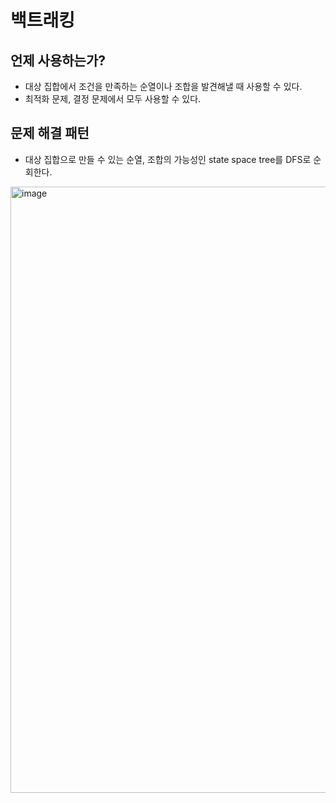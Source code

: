 # 백트래킹

## 언제 사용하는가?

- 대상 집합에서 조건을 만족하는 순열이나 조합을 발견해낼 때 사용할 수 있다.
- 최적화 문제, 결정 문제에서 모두 사용할 수 있다.

## 문제 해결 패턴

- 대상 집합으로 만들 수 있는 순열, 조합의 가능성인 state space tree를 DFS로 순회한다.

<img width="970" alt="image" src="https://user-images.githubusercontent.com/59442344/226506462-fd0fad70-d384-4086-a921-b732cf5345ba.png">




